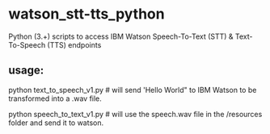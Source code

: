 # watson_stt-tts_python
Python (3.+) scripts to access IBM Watson Speech-To-Text (STT) & Text-To-Speech (TTS) endpoints

## usage:
python text_to_speech_v1.py # will send 'Hello World" to IBM Watson to be transformed into a .wav file.

python speech_to_text_v1.py # will use the speech.wav file in the /resources folder and send it to watson.

